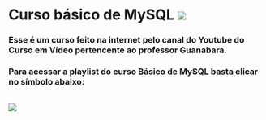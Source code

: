 # Curso básico de MySQL <a href="https://www.mysql.com" target="_blank"><img src="https://img.shields.io/badge/MySQL-005C84?style=for-the-badge&logo=mysql&logoColor=white" target="_blank"></a>

### Esse é um curso feito na internet pelo canal do Youtube do Curso em Vídeo pertencente ao professor Guanabara.
### Para acessar a playlist do curso Básico de MySQL basta clicar no símbolo abaixo:
<br>
<a href="https://www.youtube.com/watch?v=Ofktsne-utM&list=PLHz_AreHm4dkBs-795Dsgvau_ekxg8g1r" target="_blank"><img src="https://img.shields.io/badge/YouTube-FF0000?style=for-the-badge&logo=youtube&logoColor=white" target="_blank"></a>
